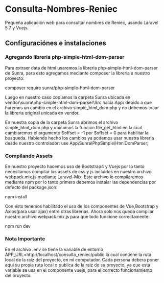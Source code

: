 # Consulta-Nombres-Reniec
Pequeña aplicación web para consultar nombres de Reniec, usando Laravel 5.7 y Vuejs. 

## Configuraciónes e instalaciones

### Agregando libreria php-simple-html-dom-parser
Para extraer data de html usaremos la libreria php-simple-html-dom-parser de Sunra,
para esto agregamos mediante composer la libreria a nuestro proyecto:

composer require sunra/php-simple-html-dom-parser

Luego en nuestro caso copiamos la carpeta Sunra ubicada en vendor\sunra\php-simple-html-dom-parser\Src hacia App\ debido a que haremos un cambio en el archivo simple_html_dom.php y no debemos tocar la libreria original unicada en vendor.

En nuestra copia de la carpeta Sunra abrimos el archivo simple_html_dom.php 
y ubicamos la funcion file_get_html en la cual cambiaremos el argumento $offset = -1 por $offset = 0 para habilitar la busqueda. Habiendo hecho los cambios ya podemos usar nuestra libreria desde nuestro controlador:
use App\Sunra\PhpSimple\HtmlDomParser;

### Compilando Assets
En nuestro proyecto hacemos uso de Bootstrap4 y Vuejs por lo tanto necesitamos compilar
los assets de css y js incluidos en nuestro archivo webpack.mix.js mediante Laravel-Mix.
Este archivo lo compilaremos mediante npm por lo tanto primero debemos instalar las dependencias por defecto del package.json:

npm install

Con esto tenemos habilitado el uso de los componentes de Vue,Bootstrap y Axios(para usar ajax)
entre otras librerias. Ahora solo nos queda compilar nuestro archivo webpack.mix.js para que todo funcione correctamente:

npm run dev

### Nota Importante
En el archivo .env se tiene la variable de entorno APP_URL=http://localhost/consulta_reniec/public la cual contiene la ruta local de la raiz del proyecto, en mi computador. Cada persona debera poner aqui su propia ruta local o publica de la raiz de su proyecto, ya que esta variable se usa en el componente vuejs, para el correcto funcionamiento del proyecto.
